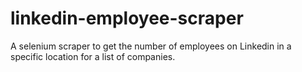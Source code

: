 # linkedin-employee-scraper
A selenium scraper to get the number of employees on Linkedin in a specific location for a list of companies.
